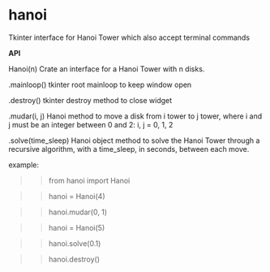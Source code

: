 # hanoi
Tkinter interface for Hanoi Tower which also accept terminal commands 

**API**

Hanoi(n)
  Crate an interface for a Hanoi Tower with n disks.

.mainloop()
  tkinter root mainloop to keep window open

.destroy()
  tkinter destroy method to close widget

.mudar(i, j)
  Hanoi method to move a disk from i tower to j tower, where i and j must be an integer between 0 and 2: i, j = 0, 1, 2

.solve(time_sleep)
  Hanoi object method to solve the Hanoi Tower through a recursive algorithm, with a time_sleep, in seconds, between each move. 

example:


>> from hanoi import Hanoi

>> hanoi = Hanoi(4)

>> hanoi.mudar(0, 1)

>> hanoi = Hanoi(5)

>> hanoi.solve(0.1)

>> hanoi.destroy()

